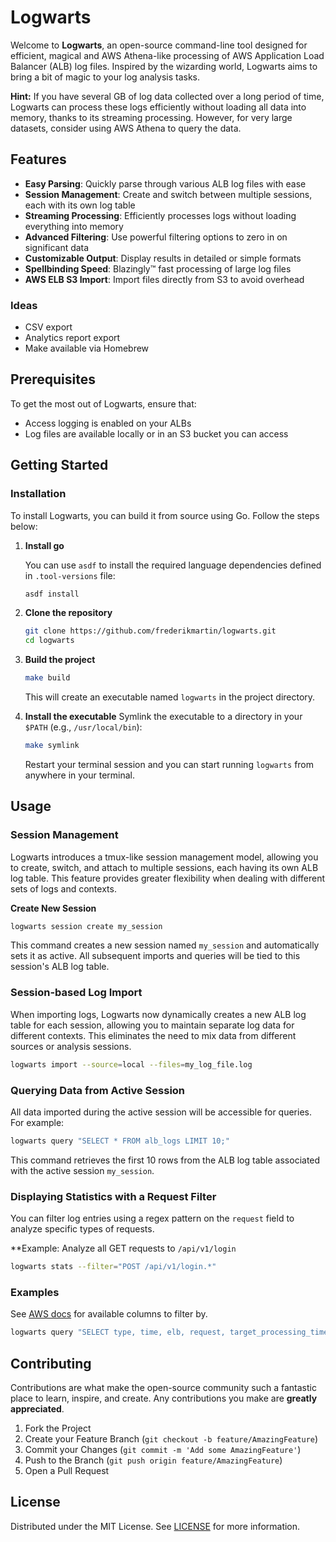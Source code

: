# Logwarts

Welcome to **Logwarts**, an open-source command-line tool designed for efficient, magical and AWS Athena-like processing of AWS Application Load Balancer (ALB) log files. Inspired by the wizarding world, Logwarts aims to bring a bit of magic to your log analysis tasks.

**Hint:** If you have several GB of log data collected over a long period of time, Logwarts can process these logs efficiently without loading all data into memory, thanks to its streaming processing. However, for very large datasets, consider using AWS Athena to query the data.

## Features

- **Easy Parsing**: Quickly parse through various ALB log files with ease
- **Session Management**: Create and switch between multiple sessions, each with its own log table
- **Streaming Processing**: Efficiently processes logs without loading everything into memory
- **Advanced Filtering**: Use powerful filtering options to zero in on significant data
- **Customizable Output**: Display results in detailed or simple formats
- **Spellbinding Speed**: Blazingly™ fast processing of large log files
- **AWS ELB S3 Import**: Import files directly from S3 to avoid overhead

### Ideas

- CSV export
- Analytics report export
- Make available via Homebrew

## Prerequisites

To get the most out of Logwarts, ensure that:

- Access logging is enabled on your ALBs
- Log files are available locally or in an S3 bucket you can access

## Getting Started

### Installation

To install Logwarts, you can build it from source using Go. Follow the steps below:

1. **Install go**
    
    You can use `asdf` to install the required language dependencies defined in `.tool-versions` file:
    ```bash
    asdf install
    ```
2. **Clone the repository**

    ```bash
    git clone https://github.com/frederikmartin/logwarts.git
    cd logwarts
    ```
3. **Build the project**

    ```bash
    make build
    ```
    This will create an executable named `logwarts` in the project directory.
4. **Install the executable**
    Symlink the executable to a directory in your `$PATH` (e.g., `/usr/local/bin`):

    ```bash
    make symlink
    ```
    Restart your terminal session and you can start running `logwarts` from anywhere in your terminal.

## Usage

### Session Management

Logwarts introduces a tmux-like session management model, allowing you to create, switch, and attach to multiple sessions, each having its own ALB log table. This feature provides greater flexibility when dealing with different sets of logs and contexts.

**Create New Session**
```bash
logwarts session create my_session
```

This command creates a new session named `my_session` and automatically sets it as active. All subsequent imports and queries will be tied to this session's ALB log table.

### Session-based Log Import

When importing logs, Logwarts now dynamically creates a new ALB log table for each session, allowing you to maintain separate log data for different contexts. This eliminates the need to mix data from different sources or analysis sessions.

```bash
logwarts import --source=local --files=my_log_file.log
```

### Querying Data from Active Session

All data imported during the active session will be accessible for queries. For example:
```bash
logwarts query "SELECT * FROM alb_logs LIMIT 10;"
```

This command retrieves the first 10 rows from the ALB log table associated with the active session `my_session`.

### Displaying Statistics with a Request Filter

You can filter log entries using a regex pattern on the `request` field to analyze specific types of requests.

**Example: Analyze all GET requests to `/api/v1/login`

```bash
logwarts stats --filter="POST /api/v1/login.*"
```

### Examples

See [AWS docs](https://docs.aws.amazon.com/elasticloadbalancing/latest/application/load-balancer-access-logs.html) for available columns to filter by.

```bash
logwarts query "SELECT type, time, elb, request, target_processing_time, user_agent FROM alb_logs WHERE target_status_code = 200 LIMIT 5"
```

## Contributing

Contributions are what make the open-source community such a fantastic place to learn, inspire, and create. Any contributions you make are **greatly appreciated**.

1. Fork the Project
2. Create your Feature Branch (`git checkout -b feature/AmazingFeature`)
3. Commit your Changes (`git commit -m 'Add some AmazingFeature'`)
4. Push to the Branch (`git push origin feature/AmazingFeature`)
5. Open a Pull Request

## License

Distributed under the MIT License. See [LICENSE](./LICENSE) for more information.

